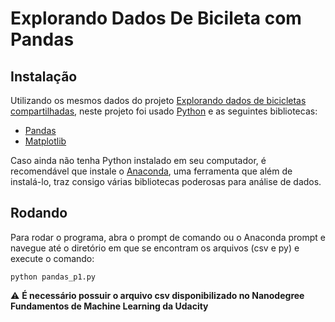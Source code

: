 # Explorando Dados De Bicileta com Pandas
## Instalação
Utilizando os mesmos dados do projeto [Explorando dados de bicicletas compartilhadas](https://github.com/lucasalmeiidaa/Projeto-Udacity-Explorando-dados-de-bicicletas-compartilhadas), neste projeto foi usado [Python](https://www.python.org/) e as seguintes bibliotecas:
* [Pandas](https://pandas.pydata.org/)
* [Matplotlib](https://matplotlib.org/)

Caso ainda não tenha Python instalado em seu computador, é recomendável que instale o [Anaconda](https://www.anaconda.com/), uma ferramenta que além de instalá-lo, traz consigo várias bibliotecas poderosas para análise de dados.

## Rodando
Para rodar o programa, abra o prompt de comando ou o Anaconda prompt e navegue até o diretório em que se encontram os arquivos (csv e py) e execute o comando:

`python pandas_p1.py`

⚠ **É necessário possuir o arquivo csv disponibilizado no Nanodegree Fundamentos de Machine Learning da Udacity**

